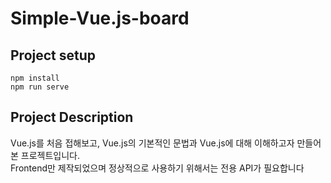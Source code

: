 # Simple-Vue.js-board

## Project setup
```
npm install
npm run serve
```
## Project Description
Vue.js를 처음 접해보고, Vue.js의 기본적인 문법과 Vue.js에 대해 이해하고자 만들어본 프로젝트입니다.<br>
Frontend만 제작되었으며 정상적으로 사용하기 위해서는 전용 API가 필요합니다
